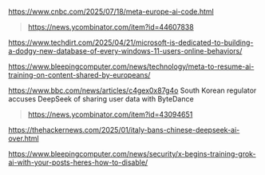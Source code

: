 https://www.cnbc.com/2025/07/18/meta-europe-ai-code.html
> https://news.ycombinator.com/item?id=44607838

https://www.techdirt.com/2025/04/21/microsoft-is-dedicated-to-building-a-dodgy-new-database-of-every-windows-11-users-online-behaviors/

https://www.bleepingcomputer.com/news/technology/meta-to-resume-ai-training-on-content-shared-by-europeans/

https://www.bbc.com/news/articles/c4gex0x87g4o South Korean regulator accuses DeepSeek of sharing user data with ByteDance
> https://news.ycombinator.com/item?id=43094651

https://thehackernews.com/2025/01/italy-bans-chinese-deepseek-ai-over.html

https://www.bleepingcomputer.com/news/security/x-begins-training-grok-ai-with-your-posts-heres-how-to-disable/

